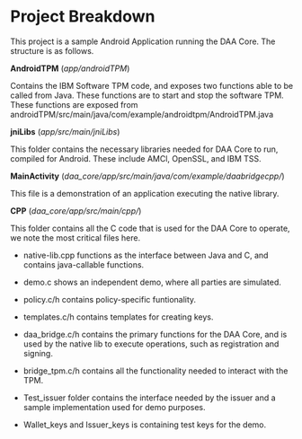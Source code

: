 

# Project Breakdown

This project is a sample Android Application running the DAA Core. The structure is as follows.

**AndroidTPM** (*app/androidTPM*)

Contains the IBM Software TPM code, and exposes two functions able to be called from Java. These functions are to start and stop the software TPM. These functions are exposed from androidTPM/src/main/java/com/example/androidtpm/AndroidTPM.java

**jniLibs** (*app/src/main/jniLibs*)

This folder contains the necessary libraries needed for DAA Core to run, compiled for Android. These include AMCl, OpenSSL, and IBM TSS.

**MainActivity** (*daa_core/app/src/main/java/com/example/daabridgecpp/*)

This file is a demonstration of an application executing the native library.

**CPP** (*daa_core/app/src/main/cpp/*)

This folder contains all the C code that is used for the DAA Core to operate, we note the most critical files here.

- native-lib.cpp functions as the interface between Java and C, and contains java-callable functions. 

- demo.c shows an independent demo, where all parties are simulated.

- policy.c/h contains policy-specific funtionality.
- templates.c/h contains templates for creating keys. 

- daa_bridge.c/h contains the primary functions for the DAA Core, and is used by the native lib to execute operations, such as registration and signing. 

- bridge_tpm.c/h contains all the functionality needed to interact with the TPM.

- Test_issuer folder contains the interface needed by the issuer and a sample implementation used for demo purposes. 

- Wallet_keys and Issuer_keys is containing test keys for the demo. 

